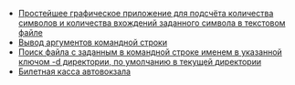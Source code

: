 - [Простейшее графическое приложение для подсчёта количества символов и количества вхождений заданного символа в текстовом файле](count-characters/)
- [Вывод аргументов командной строки](cli-arguments-output/)
- [Поиск файла с заданным в командной строке именем в указанной ключом -d директории, по умолчанию в текущей директории](find/)
- [Билетная касса автовокзала](bus-station-ticket-issuing-app/)

